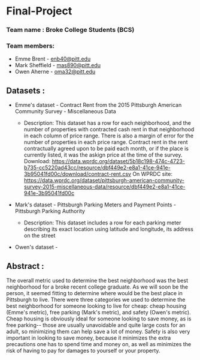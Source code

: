 # Final-Project

### Team name : Broke College Students (BCS)
### Team members: 
* Emme Brent - enb40@pitt.edu
* Mark Sheffield - mas890@pitt.edu
* Owen Aherne - oma32@pitt.edu

## Datasets : 
* Emme's dataset - Contract Rent from the 2015 Pittsburgh American Community Survey - Miscellaneous Data
    * Description: This dataset has a row for each neighborhood, and the number of properties with contracted cash rent in that neighborhood in each column of price range. There is also a margin of error for the number of properties in each price range. Contract rent in the rent contractually agreed upon to be paid each month, or if the place is currently listed, it was the askign price at the time of the survey. 
    Download: https://data.wprdc.org/dataset/5b18c198-474c-4723-b735-cc5220ad43cc/resource/dbf449e2-e8a1-41ce-941e-3b95041fd00c/download/contract-rent.csv
    On WPRDC site: https://data.wprdc.org/dataset/pittsburgh-american-community-survey-2015-miscellaneous-data/resource/dbf449e2-e8a1-41ce-941e-3b95041fd00c
    
* Mark's dataset - Pittsburgh Parking Meters and Payment Points - Pittsburgh Parking Authority
    * Description: This dataset includes a row for each parking meter describing its exact location using latitude and longitude, its address on the street


* Owen's dataset - 


## Abstract : 
The overall metric used to determine the best neighborhood was the best neighborhood for a broke recent college graduate. As we will soon be the person, it seemed fitting to determine where would be the best place in Pittsburgh to live. There were three categories we used to determine the best neighborhood for someone looking to live for cheap: cheap housing (Emme's metric), free parking (Mark's metric), and safety (Owen's metric). Cheap housing is obviously ideal for someone looking to save money, as is free parking-- those are usually unavoidable and quite large costs for an adult, so minimizing them can help save a lot of money. Safety is also very important in looking to save money, because it minimizes the extra precautions one has to spend time and money on, as well as minimizes the risk of having to pay for damages to yourself or your property. 
